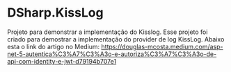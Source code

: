 # DSharp.KissLog
Projeto para demonstrar a implementação do Kisslog. Esse projeto foi criado para demostrar a implementação do provider de log KissLog.
Abaixo esta o link do artigo no Medium:
https://douglas-mcosta.medium.com/asp-net-5-autentica%C3%A7%C3%A3o-e-autoriza%C3%A7%C3%A3o-de-api-com-identity-e-jwt-d79194b707e1

